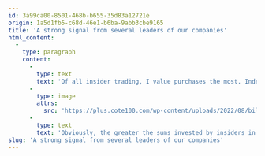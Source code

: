 ```yaml
---
id: 3a99ca00-8501-468b-b655-35d83a12721e
origin: 1a5d1fb5-c68d-46e1-b6ba-9abb3cbe9165
title: 'A strong signal from several leaders of our companies'
html_content:
  -
    type: paragraph
    content:
      -
        type: text
        text: 'Of all insider trading, I value purchases the most. Indeed, many reasons can motivate the sale of shares by an insider, whether it is the payment of taxes, the diversification of one’s portfolio, the purchase of a boat, the exercise of options, etc. But, to my knowledge, there is only one good reason to buy stocks: the hope of making a good profit!This is why we pay close and regular attention to insider buying (we get daily automated reports).Technically, an insider is a person whose position, as an officer or director, or as a major shareholder (10% or more of the shares) in a publicly traded company, places it in a privileged position compared to other shareholders.In theory, and in fact, an insider is in a better position than ordinary mortals to know when the stock of the company it leads is a good buying opportunity. Purchases made by U.S. executives between 2015 and 2020 outperformed the S&P 500 over the ensuing 12 months by an average of five percentage points, according to a TipRanks analysis.In short, an investor must remain on the lookout for insider buying.I have noticed a few insider purchases that have been made since the beginning of 2022 and which I consider significant, both among the companies in the portfolio of the Financial Bulletin by COTE 100 and among certain companies whose stock we have recommended in the past. Here is a sample of the most important, in my opinion:'
      -
        type: image
        attrs:
          src: 'https://plus.cote100.com/wp-content/uploads/2022/08/billet_08052022_en-corrige-Huguette-300x181.png'
      -
        type: text
        text: 'Obviously, the greater the sums invested by insiders in purchases, the more relevant the message is for investors. Along the same lines, multiple insiders of the same company buying the company’s shares is an even more powerful message.In my view, insider buying should be viewed as a strong signal that some insider believes the stock is a bargain. In my opinion, it would be a mistake to base investment decisions exclusively on such purchases – insiders can be wrong too. However, when such purchases confirm our own assessment of a security, the signal becomes particularly strong.'
slug: 'A strong signal from several leaders of our companies'
---
```

